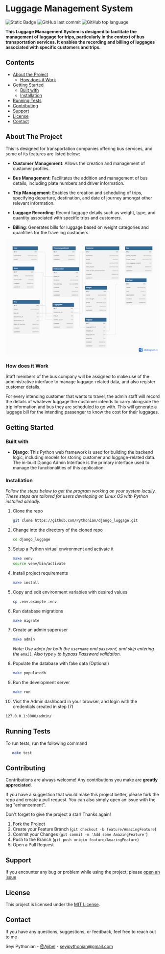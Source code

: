 # Luggage Management System

<!-- ![Screenshot](docs/hero.jpeg) -->

![Static Badge](https://img.shields.io/badge/Owner-Pythonian-green)
![GitHub last commit](https://img.shields.io/github/last-commit/pythonian/django_luggage)
![GitHub top language](https://img.shields.io/github/languages/top/pythonian/django_luggage)

**This Luggage Management System is designed to facilitate the management of luggage for trips, particularly in the context of bus transportation services. It enables the recording and billing of luggages associated with specific customers and trips.**

## Contents

- [About the Project](#about-the-project)
  * [How does it Work](#how-does-it-work)
- [Getting Started](#getting-started)
  * [Built with](#built-with)
  * [Installation](#installation)
- [Running Tests](#running-tests)
- [Contributing](#contributing)
- [Support](#support)
- [License](#license)
- [Contact](#contact)

## About The Project

This is designed for transportation companies offering bus services, and some of its features are listed below:

- **Customer Management**: Allows the creation and management of customer profiles.

- **Bus Management**: Facilitates the addition and management of bus details, including plate numbers and driver information.

- **Trip Management**: Enables the creation and scheduling of trips, specifying departure, destination, and date of journey amongst other relevant information.

- **Luggage Recording**: Record luggage details such as weight, type, and quantity associated with specific trips and customers.

* **Billing**: Generates bills for luggage based on weight categories and quantities for the traveling customers.

![Database Markup Language](docs/screenshots/luggage.png)

### How does it Work

Staff members of the bus company will be assigned to make use of the administrative interface to manage luggage-related data, and also register customer details.

For every intending customer that wants to travel, the admin staff will record the details of whatever luggage the customer intends to carry alongside the trip information and bus they are scheduled to go with. This will generate a luggage bill for the intending passenger to know the cost for their luggages.

<!-- ![Luggage Bill Screenshot](docs/screenshots/bill.jpeg) -->

## Getting Started

### Built with

- **Django**: This Python web framework is used for building the backend logic, including models for storing customer and luggage-related data. The in-built Django Admin Interface is the primary interface used to manage the functionalities of this application.

### Installation

_Follow the steps below to get the program working on your system locally. These steps are tailored for users developing on Linux OS with Python installed already._

1. Clone the repo
   ```sh
   git clone https://github.com/Pythonian/django_luggage.git
   ```
2. Change into the directory of the cloned repo
   ```sh
   cd django_luggage
   ```
3. Setup a Python virtual environment and activate it
   ```sh
   make venv
   source venv/bin/activate
   ```
4. Install project requirements
   ```sh
   make install
   ```
5. Copy and edit environment variables with desired values
   ```sh
   cp .env.example .env
   ```
6. Run database migrations
   ```sh
   make migrate
   ```
7. Create an admin superuser
   ```sh
   make admin
   ```
   _Note: Use `admin` for both the `username` and `password`, and skip entering the `email`. Also type `y` to bypass Password validation._

8. Populate the database with fake data (Optional)
   ```sh
   make populatedb
   ```
9. Run the development server
   ```sh
   make run
   ```
10. Visit the Admin dashboard in your browser, and login with the credentials created in step (7)
   ```sh
   127.0.0.1:8000/admin/
   ```

## Running Tests

To run tests, run the following command

```bash
   make test
```

## Contributing

Contributions are always welcome! Any contributions you make are **greatly appreciated**.

If you have a suggestion that would make this project better, please fork the repo and create a pull request. You can also simply open an issue with the tag "enhancement".

Don't forget to give the project a star! Thanks again!

1. Fork the Project
2. Create your Feature Branch (`git checkout -b feature/AmazingFeature`)
3. Commit your Changes (`git commit -m 'Add some AmazingFeature'`)
4. Push to the Branch (`git push origin feature/AmazingFeature`)
5. Open a Pull Request

## Support

If you encounter any bug or problem while using the project, please [open an issue](https://github.com/Pythonian/django_luggage/issues)

## License

This project is licensed under the [MIT License](LICENSE.md).

## Contact

If you have any questions, suggestions, or feedback, feel free to reach out to me

Seyi Pythonian - [@Ajibel](https://twitter.com/Ajibel) - [seyipythonian@gmail.com](mailto:seyipythonian@gmail.com)
